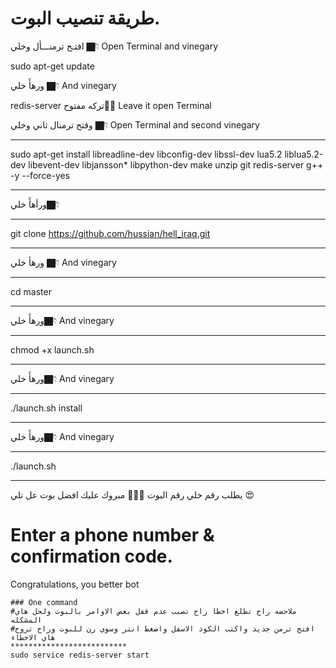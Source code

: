 
# طريقة تنصيب البوت.
افتـح ترمنـــأل وخلي 👇🏿 Open Terminal and vinegary

sudo apt-get update 

ورهأَ خلي 👇🏿 And vinegary

redis-server
تركه مفتوح✋🏿  Leave it open Terminal

وفتح ترمنال ثاني وخلي 👇🏿 Open Terminal and second vinegary
************************************************************
sudo apt-get install libreadline-dev libconfig-dev libssl-dev lua5.2 liblua5.2-dev libevent-dev libjansson* libpython-dev make unzip git redis-server g++ -y --force-yes
************************************************************
ورأهأَ خلي👇🏿
**************
git clone https://github.com/hussian/hell_iraq.git
*****************************************************
ورهأ خلي 👇🏿 And vinegary
**************************
cd master
**************************
ورهأَ خلي👇🏿 And vinegary
**************************
chmod +x launch.sh
**************************
ورهأَ خلي👇🏿 And vinegary
**************************
./launch.sh install
**************************
ورهأَ خلي👇🏿 And vinegary
**************************
./launch.sh 
**************************
يطلب رقم خلي رقم البوت ✋🏿😘
مبروك عليك افضل بوت عل تلي 😍

# Enter a phone number & confirmation code.
Congratulations, you better bot
```
### One command
#ملاحضه راح تطلع اخطا راح تصبب عدم قفل بعض الاوامر بالبوت ولحل هاي المشكله
#افتح ترمن جديد واكتب الكود الاسفل واضغط انتر وسوي رن للبوت وراح تروح هاي الاخطاء
**************************
sudo service redis-server start
